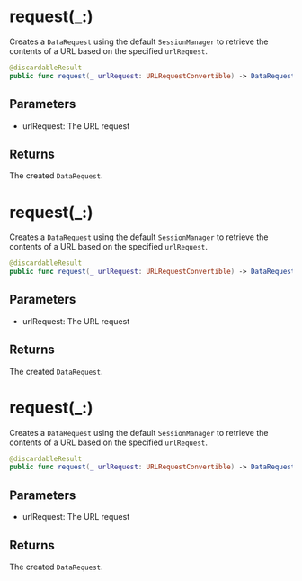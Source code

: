 # request(\_:)

Creates a `DataRequest` using the default `SessionManager` to retrieve the contents of a URL based on the
specified `urlRequest`.

``` swift
@discardableResult
public func request(_ urlRequest: URLRequestConvertible) -> DataRequest 
```

## Parameters

  - urlRequest: The URL request

## Returns

The created `DataRequest`.

# request(\_:)

Creates a `DataRequest` using the default `SessionManager` to retrieve the contents of a URL based on the
specified `urlRequest`.

``` swift
@discardableResult
public func request(_ urlRequest: URLRequestConvertible) -> DataRequest 
```

## Parameters

  - urlRequest: The URL request

## Returns

The created `DataRequest`.

# request(\_:)

Creates a `DataRequest` using the default `SessionManager` to retrieve the contents of a URL based on the
specified `urlRequest`.

``` swift
@discardableResult
public func request(_ urlRequest: URLRequestConvertible) -> DataRequest 
```

## Parameters

  - urlRequest: The URL request

## Returns

The created `DataRequest`.
